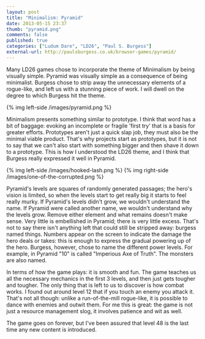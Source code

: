 ```yaml
---
layout: post
title: "Minimalism: Pyramid"
date: 2013-05-15 23:37
thumb: "pyramid.png"
comments: false
published: true
categories: ["Ludum Dare", "LD26", "Paul S. Burgess"]
external-url: http://paulsburgess.co.uk/browser-games/pyramid/
---
```


Many LD26 games chose to incorporate the theme of Minimalism by being visually simple. Pyramid was visually simple as a consequence of being minimalist. Burgess chose to strip away the unnecessary elements of a rogue-like, and left us with a stunning piece of work. I will dwell on the degree to which Burgess hit the theme.

<!-- more -->

{% img left-side /images/pyramid.png %}

Minimalism presents something similar to prototype. I think that word has a bit of baggage: evoking an incomplete or fragile 'first try' that is a basis for greater efforts. Prototypes aren't just a quick slap job, they must also be the minimal viable product. That's why projects start as prototypes, but it is not to say that we can't also start with something bigger and then shave it down to a prototype. This is how I understood the LD26 theme, and I think that Burgess really expressed it well in Pyramid.

{% img left-side /images/hooked-lash.png %}
{% img right-side /images/one-of-the-corrupted.png %}

Pyramid's levels are squares of randomly generated passages; the hero's vision is limited, so when the levels start to get really big it starts to feel really murky. If Pyramid's levels didn't grow, we wouldn't understand the name. If Pyramid were called another name, we wouldn't understand why the levels grow. Remove either element and what remains doesn't make sense. Very little is embellished in Pyramid; there is very little excess. That's not to say there isn't anything left that could still be stripped away: burgess named things. Numbers appear on the screen to indicate the damage the hero deals or takes: this is enough to express the gradual powering up of the hero. Burgess, however, chose to name the different power levels. For example, in Pyramid "10" is called "Imperious Axe of Truth". The monsters are also named.

In terms of how the game plays: it is smooth and fun. The game teaches us all the necessary mechanics in the first 3 levels, and then just gets tougher and tougher. The only thing that is left to us to discover is how combat works. I found out around level 12 that if you touch an enemy you attack it. That's not all though: unlike a run-of-the-mill rogue-like, it is possible to dance with enemies and outwit them. For me this is great: the game is not just a resource management slog, it involves patience and wit as well.

The game goes on forever, but I've been assured that level 48 is the last time any new content is introduced.
